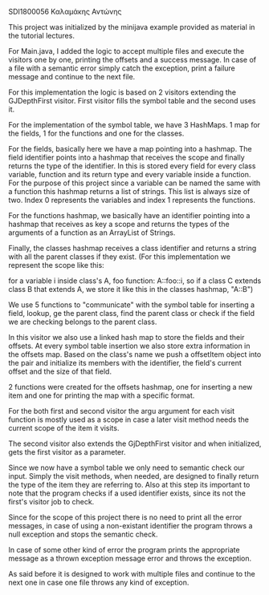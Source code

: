 SDI1800056 Καλαμάκης Αντώνης


This project was initialized by the minijava example provided as material in the tutorial lectures.

For Main.java, I added the logic to accept multiple files and execute the visitors one by one, printing the offsets and
a success message. In case of a file with a semantic error simply catch the exception, print a failure message and
continue to the next file.

For this implementation the logic is based on 2 visitors extending the GJDepthFirst visitor. First visitor fills 
the symbol table and the second uses it.

For the implementation of the symbol table, we have 3 HashMaps. 1 map for the fields, 1 for the functions and one for the classes.

For the fields, basically here we have a map pointing into a hashmap. The field identifier points into a hashmap that receives the scope
and finally returns the type of the identifier. In this is stored every field for every class variable, function and its return type and
every variable inside a function. For the purpose of this project since a variable can be named the same with a function this hashmap returns a list of strings.
This list is always size of two. Index 0 represents the variables and index 1 represents the functions.

For the functions hashmap, we basically have an identifier pointing into a hashmap that receives as key a scope and returns the types of the arguments 
of a function as an ArrayList of Strings.

Finally, the classes hashmap receives a class identifier and returns a string with all the parent classes if they exist.
(For this implementation we represent the scope like this:

for a variable i inside class's A, foo function: A::foo::i, so if a class C extends class B that extends A, we store it like this in the classes hashmap,
"A::B")

We use 5 functions to "communicate" with the symbol table for inserting a field, lookup, ge the parent class, find the parent class or check if the field we are checking belongs to the parent class.

In this visitor we also use a linked hash map to store the fields and their offsets. At every symbol table insertion we also store extra information in the offsets map.
Based on the class's name we push a offsetItem object into the pair and initialize its members with the identifier, the field's current offset and the size of that field.

2 functions were created for the offsets hashmap, one for inserting a new item and one for printing the map with a specific format.

For the both first and second visitor the argu argument for each visit function is mostly used as a scope in case a later visit method needs the current scope of the item it visits.

The second visitor also extends the GjDepthFirst visitor and when initialized, gets the first visitor as a parameter.

Since we now have a symbol table we only need to semantic check our input. Simply the visit methods, when needed, are designed
to finally return the type of the item they are referring to. Also at this step its important to note that the program checks if a used identifier exists,
since its not the first's visitor job to check. 

Since for the scope of this project there is no need to print all the error messages, in case of using a non-existant identifier the program throws a null exception and stops the semantic check.

In case of some other kind of error the program prints the appropriate message as a thrown exception message error and throws the exception.

As said before it is designed to work with multiple files and continue to the next one in case one file throws any kind of exception.